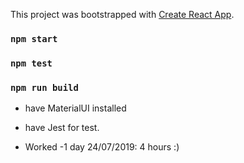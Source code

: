 This project was bootstrapped with [Create React App](https://github.com/facebook/create-react-app).


### `npm start`

### `npm test`

### `npm run build`

- have MaterialUI installed
- have Jest for test.
 
 - Worked 
    -1 day 24/07/2019: 4 hours :)